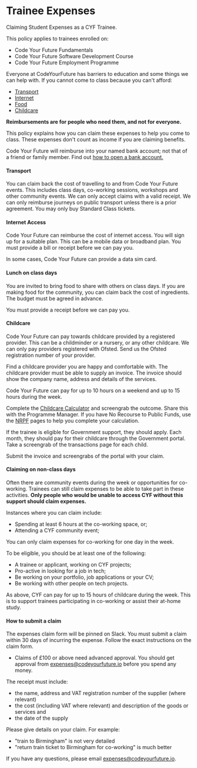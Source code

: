 # Trainee Expenses

Claiming Student Expenses as a CYF Trainee.

This policy applies to trainees enrolled on:

* Code Your Future Fundamentals
* Code Your Future Software Development Course
* Code Your Future Employment Programme

Everyone at CodeYourFuture has barriers to education and some things we can help with. If you cannot come to class because you can't afford:

* [Transport](trainee-expenses.md#transport)
* [Internet](trainee-expenses.md#internet-access)
* [Food](trainee-expenses.md#lunch-on-class-days)
* [Childcare](trainee-expenses.md#childcare)

**Reimbursements are for people who need them, and not for everyone.**

This policy explains how you can claim these expenses to help you come to class. These expenses don't count as income if you are claiming benefits.

Code Your Future will reimburse into your named bank account; not that of a friend or family member. Find out [how to open a bank account.](https://docs.codeyourfuture.io/trainees/support/how-to-get-a-bank-account)

#### Transport

You can claim back the cost of travelling to and from Code Your Future events. This includes class days, co-working sessions, workshops and other community events. We can only accept claims with a valid receipt. We can only reimburse journeys on public transport unless there is a prior agreement. You may only buy Standard Class tickets.

#### Internet Access

Code Your Future can reimburse the cost of internet access. You will sign up for a suitable plan. This can be a mobile data or broadband plan. You must provide a bill or receipt before we can pay you.&#x20;

In some cases, Code Your Future can provide a data sim card.

#### Lunch on class days

You are invited to bring food to share with others on class days. If you are making food for the community, you can claim back the cost of ingredients. The budget must be agreed in advance.&#x20;

You must provide a receipt before we can pay you.&#x20;

#### Childcare

Code Your Future can pay towards childcare provided by a registered provider. This can be a childminder or a nursery, or any other childcare. We can only pay providers registered with Ofsted. Send us the Ofsted registration number of your provider.

Find a childcare provider you are happy and comfortable with. The childcare provider must be able to supply an invoice. The invoice should show the company name, address and details of the services.&#x20;

Code Your Future can pay for up to 10 hours on a weekend and up to 15 hours during the week. &#x20;

Complete the [Childcare Calculator](https://www.gov.uk/childcare-calculator) and screengrab the outcome. Share this with the Programme Manager. If you have No Recourse to Public Funds, use the [NRPF](https://www.nrpfnetwork.org.uk/information-and-resources/rights-and-entitlements/services-for-children-and-families/early-education-and-childcare) pages to help you complete your calculation.

If the trainee is eligible for Government support, they should apply. Each month, they should pay for their childcare through the Government portal. Take a screengrab of the transactions page for each child.

Submit the invoice and screengrabs of the portal with your claim.

#### Claiming on non-class days

Often there are community events during the week or opportunities for co-working. Trainees can still claim expenses to be able to take part in these activities. **Only people who would be unable to access CYF without this support should claim expenses.**

Instances where you can claim include:

* Spending at least 6 hours at the co-working space, or;
* Attending a CYF community event;

You can only claim expenses for co-working for one day in the week.

To be eligible, you should be at least one of the following:

* A trainee or applicant, working on CYF projects;
* Pro-active in looking for a job in tech;
* Be working on your portfolio, job applications or your CV;
* Be working with other people on tech projects.

As above, CYF can pay for up to 15 hours of childcare during the week. This is to support trainees participating in co-working or assist their at-home study.

#### How to submit a claim

The expenses claim form will be pinned on Slack. You must submit a claim within 30 days of incurring the expense. Follow the exact instructions on the claim form.

* Claims of £100 or above need advanced approval. You should get approval from [expenses@codeyourfuture.io](mailto:expenses@codeyourfuture.io) before you spend any money.

The receipt must include:

* the name, address and VAT registration number of the supplier (where relevant)
* the cost (including VAT where relevant) and description of the goods or services and
* the date of the supply

Please give details on your claim. For example:

* "train to Birmingham" is not very detailed
* "return train ticket to Birmingham for co-working" is much better

If you have any questions, please email [expenses@codeyourfuture.io](mailto:expenses@codeyourfuture.io).
